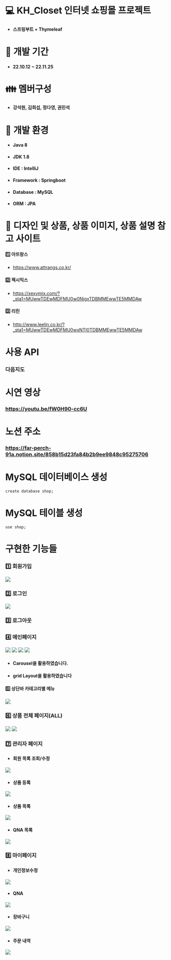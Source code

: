 # :computer: KH_Closet 인터넷 쇼핑몰 프로젝트
* #### 스프링부트 + Thymeleaf

# :date: 개발 기간
* #### 22.10.12 ~ 22.11.25 

# :family: 멤버구성
* #### 강석원, 김희섭, 정다영, 권민석

# :high_brightness: 개발 환경
* #### Java 8
* #### JDK 1.8
* #### IDE : IntelliJ
* #### Framework : Springboot
* #### Database : MySQL
* #### ORM : JPA

# :womans_clothes: 디자인 및 상품, 상품 이미지, 상품 설명 참고 사이트
#### :one: 아뜨랑스
* https://www.attrangs.co.kr/

#### :two: 젝시믹스
* https://xexymix.com/?_sta1=MUwwTDEwMDFMU0w0NjgxTDBMMEwwTE5MMDAw

#### :three: 리린
* http://www.leelin.co.kr/?_sta1=MUwwTDEwMDFMU0wxNTI0TDBMMEwwTE5MMDAw

# 사용 API
### 다음지도

# 시연 영상
### https://youtu.be/fW0H90-cc6U

# 노션 주소
### https://far-perch-91a.notion.site/858b15d23fa84b2b9ee9848c95275706

# MySQL 데이터베이스 생성
<pre><code>create database shop;</code></pre>

# MySQL 테이블 생성
<pre><code>use shop;</code></pre>

# 구현한 기능들
### :one: 회원가입
<img src="https://user-images.githubusercontent.com/97165731/203781313-2a425191-212f-404c-a955-4d168b4c44b2.png">


### :two: 로그인
<img src="https://user-images.githubusercontent.com/97165731/203781390-3a5f20fe-2ce0-43a1-8540-164d2c8e106b.png">

### :three: 로그아웃


### :four: 메인페이지
<img src="https://user-images.githubusercontent.com/97165731/203781546-1b06becb-53b8-4f88-a982-59d0001570ce.png">
<img src="https://user-images.githubusercontent.com/97165731/203781592-8672edcd-e6f2-4802-8008-4c194298a8a3.png">
<img src="https://user-images.githubusercontent.com/97165731/203781684-13fc3ea7-46de-4cbb-8888-b3bf5b8cde6b.png">
<img src="https://user-images.githubusercontent.com/97165731/203781730-3b8ffa48-a6ca-4b9c-8966-f6383eed16fb.png">


* #### Carousel을 활용하였습니다.
* #### grid Layout을 활용하였습니다


#### :five: 상단바 카테고리별 메뉴
<img src="https://user-images.githubusercontent.com/97165731/203049253-2417587f-5f53-499a-b2d2-eaffdbb24bae.png">


### :six: 상품 전체 페이지(ALL)
<img src="https://user-images.githubusercontent.com/97165731/203783178-98b61ce1-9b92-45fa-88ba-4285136689d4.png">
<img src="https://user-images.githubusercontent.com/97165731/203783258-96abd55e-6abd-4928-b64f-311569f206e0.png">




### :seven: 관리자 페이지
* #### 회원 목록 조회/수정
<img src="https://user-images.githubusercontent.com/97165731/203782300-94614060-7fd1-4638-8766-970e5d98e710.png">
                                                                                                               
* #### 상품 등록
<img src="https://user-images.githubusercontent.com/97165731/203782382-57e65ca3-3e11-4c5a-b0be-dea93e0663fd.png">

* #### 상품 목록
<img src="https://user-images.githubusercontent.com/97165731/203782436-1da831d6-96e6-462c-908f-dcf97574770d.png">

* #### QNA 목록
<img src="https://user-images.githubusercontent.com/97165731/203782564-d65c704f-ef11-4446-b7ab-7c4dee1b50ef.png">


### :eight: 마이페이지
* #### 개인정보수정
<img src="https://user-images.githubusercontent.com/97165731/203782695-aa1b1c6b-eeb0-4b0c-9581-b125b006369e.png">

* #### QNA
<img src="https://user-images.githubusercontent.com/97165731/203782770-ac673b42-9fc9-476f-9497-fa2de5a0793a.png">

* #### 장바구니
<img src="https://user-images.githubusercontent.com/97165731/203782899-ed991df0-675e-48b0-861d-e0771125055f.png">

* #### 주문 내역
<img src="https://user-images.githubusercontent.com/97165731/203783044-a9175fab-5fc3-4aaa-9b1e-5b71390497de.png">
